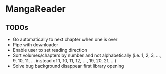 # MangaReader



## TODOs

- Go automatically to next chapter when one is over
- Pipe with downloader
- Enable user to set reading direction
- Sort volumes/chapters by number and not alphabetically (i.e. 1, 2, 3, ..., 9, 10, 11, ... instead of 1, 10, 11, 12, ..., 19, 20, 21, ...)
- Solve bug background disappear first library opening
